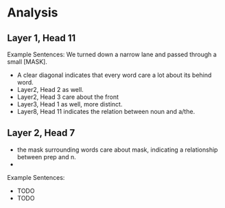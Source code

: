 # Analysis

## Layer 1, Head 11


Example Sentences: We turned down a narrow lane and passed through a small [MASK].
- A clear diagonal indicates that every word care a lot about its behind word.
- Layer2, Head 2 as well.
- Layer2, Head 3 care about the front
- Layer3, Head 1 as well, more distinct.
- Layer8, Head 11 indicates the relation between noun and a/the.

## Layer 2, Head 7
- the mask surrounding words care about mask, indicating a relationship between prep and n.
- 



Example Sentences:
- TODO
- TODO

